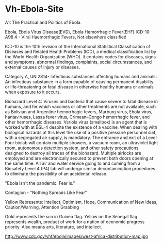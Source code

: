 Vh-Ebola-Site
=============

A1: The Practical and Politics of Ebola.

Ebola, Ebola Virus Disease(EVD), Ebola Hemorrhagic Fever(EHF)
ICD-10 A98.4 - Viral Haemorrhagic Fevers, Not elsewhere classified

ICD-10 is the 10th revision of the International Statistical Classification of Diseases and Related Health Problems (ICD), a medical classification list by the World Health Organization (WHO). It contains codes for diseases, signs and symptoms, abnormal findings, complaints, social circumstances, and external causes of injury or diseases.

Category A, UN 2814- Infectious substances affecting humans and animals: An infectious substance in a form capable of causing permanent disability or life-threatening or fatal disease in otherwise healthy humans or animals when exposure to it occurs.

Biohazard Level 4: Viruses and bacteria that cause severe to fatal disease in humans, and for which vaccines or other treatments are not available, such as Bolivian and Argentine hemorrhagic fevers, Marburg virus, Ebola virus, hantaviruses, Lassa fever virus, Crimean–Congo hemorrhagic fever, and other hemorrhagic diseases. Variola virus (smallpox) is an agent that is worked with at BSL-4 despite the existence of a vaccine. When dealing with biological hazards at this level the use of a positive pressure personnel suit, with a segregated air supply, is mandatory. The entrance and exit of a Level Four biolab will contain multiple showers, a vacuum room, an ultraviolet light room, autonomous detection system, and other safety precautions designed to destroy all traces of the biohazard. Multiple airlocks are employed and are electronically secured to prevent both doors opening at the same time. All air and water service going to and coming from a Biosafety Level 4 (P4) lab will undergo similar decontamination procedures to eliminate the possibility of an accidental release.

"Ebola isn't the pandemic. Fear is."

Contagion - "Nothing Spreads Like Fear"

Yellow Represents: Intellect, Optimism, Hope, Communication of New Ideas, Caution/Warning, Attention Grabbing

Gold represents the sun in Guinea flag. Yellow on the Senegal flag represents wealth, product of work for a nation of economic progress priority. Also means arts, literature, and intellect.

http://www.cdc.gov/vhf/ebola/images/west-africa-distribution-map.jpg